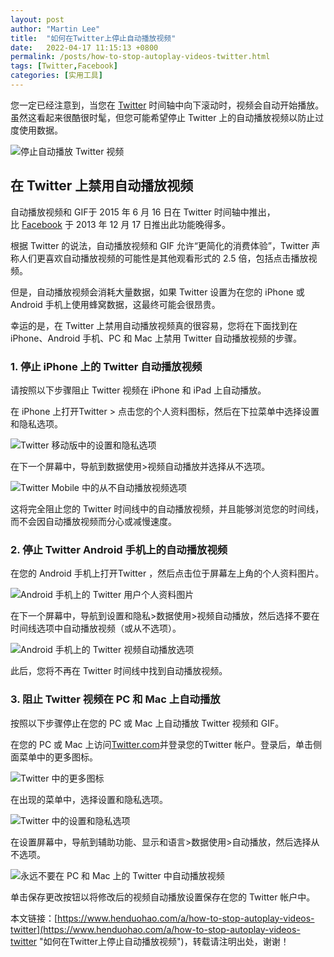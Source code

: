 ```yaml
---
layout: post  
author: "Martin Lee"  
title:  "如何在Twitter上停止自动播放视频"  
date:   2022-04-17 11:15:13 +0800  
permalink: /posts/how-to-stop-autoplay-videos-twitter.html  
tags: [Twitter,Facebook]  
categories: [实用工具]  
---
```

您一定已经注意到，当您在 [Twitter](https://www.henduohao.com/tag/twitter "Twitter可以让用户更新不超过140个字符的消息，是全球著名的社交平台之一。") 时间轴中向下滚动时，视频会自动开始播放。虽然这看起来很酷很时髦，但您可能希望停止 Twitter 上的自动播放视频以防止过度使用数据。

![停止自动播放 Twitter 视频](https://p3-juejin.byteimg.com/tos-cn-i-k3u1fbpfcp/bf80a682703240e48a6451955f322cd5~tplv-k3u1fbpfcp-zoom-1.image)

## 在 Twitter 上禁用自动播放视频

自动播放视频和 GIF于 2015 年 6 月 16 日在 Twitter 时间轴中推出，比 [Facebook](https://www.henduohao.com/tag/facebook "Facebook（简称FB）是源于美国的社群网路服务及社会化媒体网站。") 于 2013 年 12 月 17 日推出此功能晚得多。

根据 Twitter 的说法，自动播放视频和 GIF 允许“更简化的消费体验”，Twitter 声称人们更喜欢自动播放视频的可能性是其他观看形式的 2.5 倍，包括点击播放视频。

但是，自动播放视频会消耗大量数据，如果 Twitter 设置为在您的 iPhone 或 Android 手机上使用蜂窝数据，这最终可能会很昂贵。

幸运的是，在 Twitter 上禁用自动播放视频真的很容易，您将在下面找到在 iPhone、Android 手机、PC 和 Mac 上禁用 Twitter 自动播放视频的步骤。

### 1. 停止 iPhone 上的 Twitter 自动播放视频

请按照以下步骤阻止 Twitter 视频在 iPhone 和 iPad 上自动播放。

在 iPhone 上打开Twitter > 点击您的个人资料图标，然后在下拉菜单中选择设置和隐私选项。

![Twitter 移动版中的设置和隐私选项](https://p3-juejin.byteimg.com/tos-cn-i-k3u1fbpfcp/96a779f3dc5b469ba9a8b5b0b24836f2~tplv-k3u1fbpfcp-zoom-1.image)

在下一个屏幕中，导航到数据使用>视频自动播放并选择从不选项。

![Twitter Mobile 中的从不自动播放视频选项](https://p3-juejin.byteimg.com/tos-cn-i-k3u1fbpfcp/a900798b050a402bbb3afee12ed69ead~tplv-k3u1fbpfcp-zoom-1.image)

这将完全阻止您的 Twitter 时间线中的自动播放视频，并且能够浏览您的时间线，而不会因自动播放视频而分心或减慢速度。

### 2. 停止 Twitter Android 手机上的自动播放视频

在您的 Android 手机上打开Twitter ，然后点击位于屏幕左上角的个人资料图片。

![Android 手机上的 Twitter 用户个人资料图片](https://p3-juejin.byteimg.com/tos-cn-i-k3u1fbpfcp/66e3aee5a43e4e56b570f951442cb545~tplv-k3u1fbpfcp-zoom-1.image)

在下一个屏幕中，导航到设置和隐私>数据使用>视频自动播放，然后选择不要在时间线选项中自动播放视频（或从不选项）。

![Android 手机上的 Twitter 视频自动播放选项](https://p3-juejin.byteimg.com/tos-cn-i-k3u1fbpfcp/1a843e60932145fda49dd031ad4bf882~tplv-k3u1fbpfcp-zoom-1.image)

此后，您将不再在 Twitter 时间线中找到自动播放视频。

### 3. 阻止 Twitter 视频在 PC 和 Mac 上自动播放

按照以下步骤停止在您的 PC 或 Mac 上自动播放 Twitter 视频和 GIF。

在您的 PC 或 Mac 上访问[Twitter.com](https://twitter.com/)并登录您的Twitter 帐户。登录后，单击侧面菜单中的更多图标。

![Twitter 中的更多图标](https://p3-juejin.byteimg.com/tos-cn-i-k3u1fbpfcp/616ae98bd28f437bba2b515b456ec6cf~tplv-k3u1fbpfcp-zoom-1.image)

在出现的菜单中，选择设置和隐私选项。

![Twitter 中的设置和隐私选项](https://p3-juejin.byteimg.com/tos-cn-i-k3u1fbpfcp/2be6746e561e4990b320bef111e2ce13~tplv-k3u1fbpfcp-zoom-1.image)

在设置屏幕中，导航到辅助功能、显示和语言>数据使用>自动播放，然后选择从不选项。

![永远不要在 PC 和 Mac 上的 Twitter 中自动播放视频](https://p3-juejin.byteimg.com/tos-cn-i-k3u1fbpfcp/b9bffd0f133745dcb01f9f91eca3edbc~tplv-k3u1fbpfcp-zoom-1.image)

单击保存更改按钮以将修改后的视频自动播放设置保存在您的 Twitter 帐户中。

本文链接：[https://www.henduohao.com/a/how-to-stop-autoplay-videos-twitter](https://www.henduohao.com/a/how-to-stop-autoplay-videos-twitter "如何在Twitter上停止自动播放视频")，转载请注明出处，谢谢！